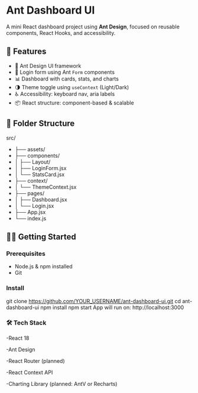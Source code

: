 # Ant Dashboard UI

A mini React dashboard project using **Ant Design**, focused on reusable components, React Hooks, and accessibility.

## 🚀 Features

- 🧱 Ant Design UI framework
- 🔐 Login form using Ant `Form` components
- 📊 Dashboard with cards, stats, and charts
- 🌗 Theme toggle using `useContext` (Light/Dark)
- ♿ Accessibility: keyboard nav, aria labels
- 📦 React structure: component-based & scalable

## 📁 Folder Structure
src/
- ├── assets/
- ├── components/
- │ ├── Layout/
- │ ├── LoginForm.jsx
- │ └── StatsCard.jsx
- ├── context/
- │ └── ThemeContext.jsx
- ├── pages/
- │ ├── Dashboard.jsx
- │ └── Login.jsx
- ├── App.jsx
- └── index.js


## 🧑‍💻 Getting Started

### Prerequisites

- Node.js & npm installed
- Git

### Install
git clone https://github.com/YOUR_USERNAME/ant-dashboard-ui.git
cd ant-dashboard-ui
npm install
npm start
App will run on: http://localhost:3000

### 🛠 Tech Stack
-React 18

-Ant Design

-React Router (planned)

-React Context API

-Charting Library (planned: AntV or Recharts)

